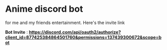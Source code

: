# Anime discord bot
for me and my friends entertainment. 
Here's the invite link

__Bot Invite__ : __https://discord.com/api/oauth2/authorize?client_id=877425384864501760&permissions=137439300672&scope=bot__
